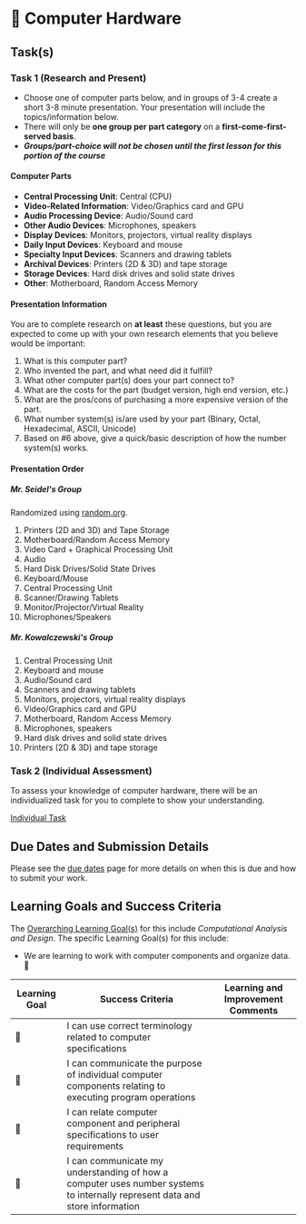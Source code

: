 # &#x1F4D9; Computer Hardware

## Task(s)

### Task 1 (Research and Present)

* Choose one of computer parts below, and in groups of 3-4 create a short 3-8 minute presentation.  Your presentation will include the topics/information below.
* There will only be **one group per part category** on a **first-come-first-served basis**.
* **_Groups/part-choice will not be chosen until the first lesson for this portion of the course_**

#### Computer Parts

* **Central Processing Unit**: Central (CPU)
* **Video-Related Information**: Video/Graphics card and GPU
* **Audio Processing Device**: Audio/Sound card
* **Other Audio Devices**: Microphones, speakers
* **Display Devices**: Monitors, projectors, virtual reality displays
* **Daily Input Devices**: Keyboard and mouse
* **Specialty Input Devices**: Scanners and drawing tablets
* **Archival Devices**: Printers (2D & 3D) and tape storage
* **Storage Devices**: Hard disk drives and solid state drives
* **Other**: Motherboard, Random Access Memory

#### Presentation Information

You are to complete research on **at least** these questions, but you are expected to come up with your own research elements that you believe would be important:

1. What is this computer part?
2. Who invented the part, and what need did it fulfill?
3. What other computer part(s) does your part connect to?
4. What are the costs for the part (budget version, high end version, etc.)
5. What are the pros/cons of purchasing a more expensive version of the part.
6. What number system(s) is/are used by your part (Binary, Octal, Hexadecimal, ASCII, Unicode)
7. Based on #6 above, give a quick/basic description of how the number system(s) works.

#### Presentation Order

##### Mr. Seidel's Group
Randomized using [random.org](https://www.random.org/lists/).
1. Printers (2D and 3D) and Tape Storage
2. Motherboard/Random Access Memory
3. Video Card + Graphical Processing Unit
4. Audio
5. Hard Disk Drives/Solid State Drives
6. Keyboard/Mouse
7. Central Processing Unit
8. Scanner/Drawing Tablets
9. Monitor/Projector/Virtual Reality
10. Microphones/Speakers

##### Mr. Kowalczewski's Group
1. Central Processing Unit
2. Keyboard and mouse
3. Audio/Sound card
4. Scanners and drawing tablets
5. Monitors, projectors, virtual reality displays
6. Video/Graphics card and GPU
7. Motherboard, Random Access Memory
8. Microphones, speakers
9. Hard disk drives and solid state drives
10. Printers (2D & 3D) and tape storage

### Task 2 (Individual Assessment)

To assess your knowledge of computer hardware, there will be an individualized task for you to complete to show your understanding.

[Individual Task](./Computer-Hardware-P2)

## Due Dates and Submission Details

Please see the [due dates](./Due-Dates-and-Submission-Details) page for more details on when this is due and how to submit your work.

## Learning Goals and Success Criteria

The [Overarching Learning Goal(s)](./images/ICS3U.jpg) for this include _Computational Analysis and Design_.
The specific Learning Goal(s) for this include:
  * We are learning to work with computer components and organize data. &#x1F4D9;

| Learning Goal | Success Criteria  | Learning and Improvement Comments |
| ------------- | ----------------- | --------------------------------- |
| &#x1F4D9;     | I can use correct terminology related to computer specifications | |
| &#x1F4D9;     | I can communicate the purpose of individual computer components relating to executing program operations | |
| &#x1F4D9;     | I can relate computer component and peripheral specifications to user requirements | |
| &#x1F4D9;     | I can communicate my understanding of how a computer uses number systems to internally represent data and store information | |